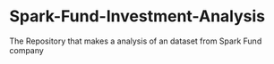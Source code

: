 # Spark-Fund-Investment-Analysis
The Repository that makes a analysis of an dataset from Spark Fund company
